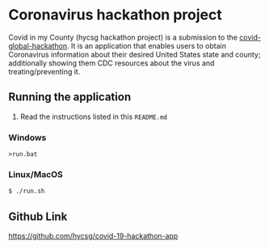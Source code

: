 # Coronavirus hackathon project

Covid in my County (hycsg hackathon project) is a submission to the [covid-global-hackathon](https://covid-global-hackathon.devpost.com). It is an application that enables users to obtain Coronavirus information about their desired United States state and county; additionally showing them CDC resources about the virus and treating/preventing it.

## Running the application

1. Read the instructions listed in this `README.md`

### Windows
```
>run.bat
```

### Linux/MacOS
```sh
$ ./run.sh
```

## Github Link

https://github.com/hycsg/covid-19-hackathon-app
